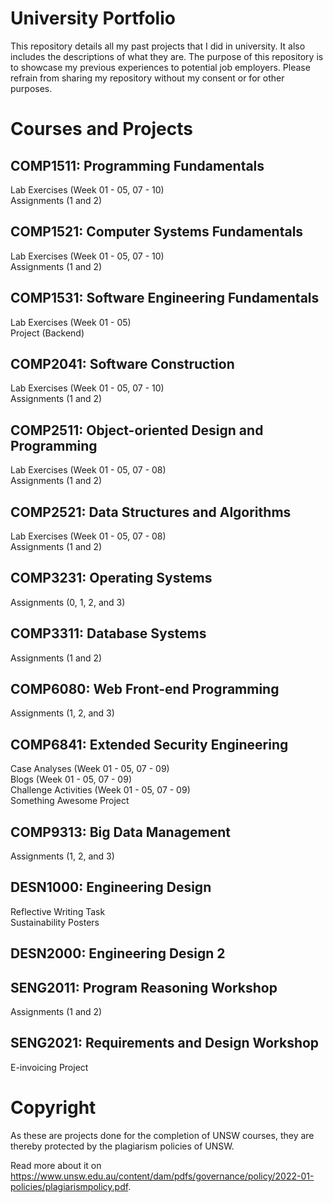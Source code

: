 # University Portfolio
This repository details all my past projects that I did in university. It also includes the descriptions of what they are. The purpose of this repository is to showcase my previous experiences to potential job employers. Please refrain from sharing my repository without my consent or for other purposes.

# Courses and Projects
## COMP1511: Programming Fundamentals
Lab Exercises (Week 01 - 05, 07 - 10) </br>
Assignments (1 and 2)

## COMP1521: Computer Systems Fundamentals
Lab Exercises (Week 01 - 05, 07 - 10) <br/>
Assignments (1 and 2)

## COMP1531: Software Engineering Fundamentals
Lab Exercises (Week 01 - 05) <br/>
Project (Backend)

## COMP2041: Software Construction
Lab Exercises (Week 01 - 05, 07 - 10) <br/>
Assignments (1 and 2)

## COMP2511: Object-oriented Design and Programming
Lab Exercises (Week 01 - 05, 07 - 08) <br/>
Assignments (1 and 2)

## COMP2521: Data Structures and Algorithms
Lab Exercises (Week 01 - 05, 07 - 08) <br/>
Assignments (1 and 2)

## COMP3231: Operating Systems
Assignments (0, 1, 2, and 3)

## COMP3311: Database Systems
Assignments (1 and 2)

## COMP6080: Web Front-end Programming
Assignments (1, 2, and 3)

## COMP6841: Extended Security Engineering
Case Analyses (Week 01 - 05, 07 - 09) <br/>
Blogs (Week 01 - 05, 07 - 09) <br/>
Challenge Activities (Week 01 - 05, 07 - 09) <br/>
Something Awesome Project

## COMP9313: Big Data Management
Assignments (1, 2, and 3)

## DESN1000: Engineering Design
Reflective Writing Task <br/>
Sustainability Posters

## DESN2000: Engineering Design 2

## SENG2011: Program Reasoning Workshop
Assignments (1 and 2)

## SENG2021: Requirements and Design Workshop
E-invoicing Project

# Copyright 
As these are projects done for the completion of UNSW courses, they are thereby protected by the plagiarism policies of UNSW.

Read more about it on https://www.unsw.edu.au/content/dam/pdfs/governance/policy/2022-01-policies/plagiarismpolicy.pdf.

